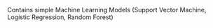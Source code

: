 Contains simple Machine Learning Models (Support Vector Machine, Logistic Regression, Random Forest)
